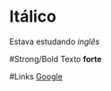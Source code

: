 # Itálico
Estava estudando _inglês_

#Strong/Bold
Texto **forte**

#Links
[Google](https://www.google.com/
"Link do google")